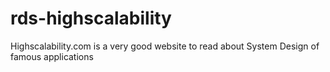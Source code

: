 # rds-highscalability
Highscalability.com is a very good website to read about System Design of famous applications
